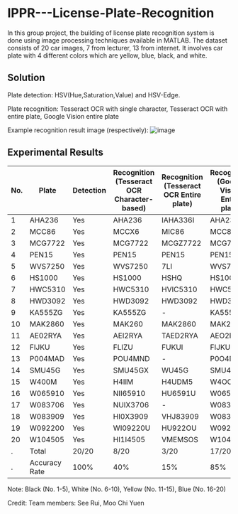 # IPPR---License-Plate-Recognition
In this group project, the building of license plate recognition system is done using image processing techniques available in MATLAB. The dataset consists of 20 car images, 7 from lecturer, 13 from internet. It involves car plate with 4 different colors which are yellow, blue, black, and white.

## Solution

Plate detection: HSV(Hue,Saturation,Value) and HSV-Edge.

Plate recognition: Tesseract OCR with single character, Tesseract OCR with entire plate, Google Vision entire plate

Example recognition result image (respectively):
![image](https://user-images.githubusercontent.com/65324580/177566347-fa78fefc-2bae-462d-a320-bd6e6c9dae5a.png)

## Experimental Results

|No.	| Plate	| Detection	| Recognition (Tesseract OCR Character-based)| Recognition (Tesseract OCR Entire plate)|Recognition (Google Vision Entire plate)|
|--- | --- | --- | --- |--- |--- |
|1	|AHA236| Yes| AHA236|	IAHA336I|	AHA236|
|2	|MCC86| Yes| MCCX6	| MIC86	| MCC86|
|3	|MCG7722	|Yes	|MCG7722	|MCGZ7722	|MCG7722|
|4	|PEN15	|Yes	|PEN15	|PEN15	|PEN15|
|5	|WVS7250	|Yes	|WVS7250	|7LI	|WVS7250|
|6	|HS1000	|Yes	|HS1000	|HSHQ	|HS1000|
|7	|HWC5310	|Yes	|HWC5310	|HVIC5310	|HWC5310|
|8	|HWD3092	|Yes	|HWD3092	|HWD3092	|HWD3092
|9	|KA555ZG	|Yes	|KA555ZG	|-	|KA555ZG|
|10	|MAK2860	|Yes	|MAK260	|MAK2860	|MAK2860|
|11	|AE02RYA	|Yes	|AEI2RYA	|TAED2RYA	|AEO2RYA|
|12	|FIJKU	|Yes	|FLIZU	|FUKUI	|FIJKU|
|13	|P004MAD	|Yes	|POU4MND	|-	|P0O4MAD|
|14	|SMU45G	|Yes	|SMU45GX	|WU45G	|SMU45G|
|15	|W400M	|Yes	|H4IIM	|H4UDM5	|W4OOM|
|16	|W065910	|Yes	|NII65910	|HU6591U	|W065910|
|17	|W083706	|Yes	|NUIX3706	|-	|W083706|
|18	|W083909	|Yes	|HI0X3909	|VHJ83909	|W083909|
|19	|W092200	|Yes	|WI09220U	|HU922OU	|W092200|
|20	|W104505	|Yes	|HI1I4505	|VMEMSOS	|W104505|
. | Total	|20/20	|8/20	|3/20	|17/20|
. | Accuracy Rate	|100%	|40%	|15%	|85%|

Note: Black (No. 1-5), White (No. 6-10), Yellow (No. 11-15), Blue (No. 16-20)

Credit:
Team members: See Rui, Moo Chi Yuen
